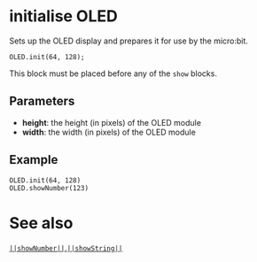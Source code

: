 # initialise OLED

Sets up the OLED display and prepares it for use by the micro:bit.

```sig
OLED.init(64, 128);
```

This block must be placed before any of the ``show`` blocks.

## Parameters

* **height**: the height (in pixels) of the OLED module
* **width**: the width (in pixels) of the OLED module

## Example

```blocks
OLED.init(64, 128)
OLED.showNumber(123)
```

# See also
[``||showNumber||``](/reference/oled/showNumber),[``||showString||``](/reference/oled/showString)